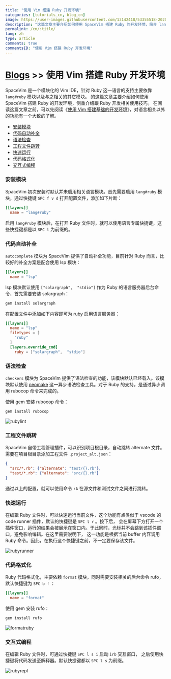 ```yaml
---
title: "使用 Vim 搭建 Ruby 开发环境"
categories: [tutorials_cn, blog_cn]
image: https://user-images.githubusercontent.com/13142418/53355518-20202080-3964-11e9-92f3-476060f2761e.png
description: "这篇文章主要介绍如何使用 SpaceVim 搭建 Ruby 的开发环境，简介 lang#ruby 模块所支持的功能特性以及使用技巧"
permalink: /cn/:title/
lang: zh
type: article
comments: true
commentsID: "使用 Vim 搭建 Ruby 开发环境"
---
```


# [Blogs](../blog/) >> 使用 Vim 搭建 Ruby 开发环境

SpaceVim 是一个模块化的 Vim IDE，针对 Ruby 这一语言的支持主要依靠 `lang#ruby` 模块以及与之相关的其它模块。
的这篇文章主要介绍如何使用 SpaceVim 搭建 Ruby 的开发环境，侧重介绍跟 Ruby 开发相关使用技巧。
在阅读这篇文章之前，可以先阅读《[使用 Vim 搭建基础的开发环境](../use-vim-as-ide/)》，对语言相关以外的功能有一个大致的了解。

<!-- vim-markdown-toc GFM -->

- [安装模块](#安装模块)
- [代码自动补全](#代码自动补全)
- [语法检查](#语法检查)
- [工程文件跳转](#工程文件跳转)
- [快速运行](#快速运行)
- [代码格式化](#代码格式化)
- [交互式编程](#交互式编程)

<!-- vim-markdown-toc -->

### 安装模块

SpaceVim 初次安装时默认并未启用相关语言模块。首先需要启用
`lang#ruby` 模块，通过快捷键 `SPC f v d` 打开配置文件，添加如下片断：

```toml
[[layers]]
  name = "lang#ruby"
```

启用 `lang#ruby` 模块后，在打开 Ruby 文件时，就可以使用语言专属快捷键，这些快捷键都是以 `SPC l` 为前缀的。

### 代码自动补全

`autocomplete` 模块为 SpaceVim 提供了自动补全功能，目前针对 Ruby 而言，比较好的补全方案是配合使用 lsp 模块：

```toml
[[layers]]
  name = "lsp"
```

lsp 模块默认使用 `["solargraph",  "stdio"]` 作为 Ruby 的语言服务器后台命令，首先需要安装 solargraph：

```sh
gem install solargraph
```

在配置文件中添加如下内容即可为 ruby 启用语言服务器：

```toml
[[layers]]
  name = "lsp"
  filetypes = [
    "ruby"
  ]
  [layers.override_cmd]
    ruby = ["solargraph",  "stdio"]
```

### 语法检查

`checkers` 模块为 SpaceVim 提供了语法检查的功能，该模块默认已经载入。该模块默认使用 [neomake](https://github.com/neomake/neomake)
这一异步语法检查工具。对于 Ruby 的支持，是通过异步调用 rubocop 命令来完成的。

使用 gem 安装 rubocop 命令：

```sh
gem install rubocop
```

![rubylint](https://user-images.githubusercontent.com/13142418/53347011-32459300-3953-11e9-9ca2-3e07f832db5a.png)

### 工程文件跳转

SpaceVim 自带工程管理插件，可以识别项目根目录，自动跳转 alternate 文件。需要在项目根目录添加工程文件 `.project_alt.json`：

```json
{
  "src/*.rb": {"alternate": "test/{}.rb"},
  "test/*.rb": {"alternate": "src/{}.rb"}
}
```

通过以上的配置，就可以使用命令 `:A` 在源文件和测试文件之间进行跳转。

### 快速运行

在编辑 Ruby 文件时，可以快速运行当前文件，这个功能有点类似于 vscode 的 code runner 插件，默认的快捷键是 `SPC l r` 。按下后，
会在屏幕下方打开一个插件窗口，运行的结果会被展示在窗口内。于此同时，光标并不会跳到该插件窗口，避免影响编辑。在这里需要说明下，
这一功能是根据当前 buffer 内容调用 Ruby 命令。因此，在执行这个快捷键之前，不一定要保存该文件。

![rubyrunner](https://user-images.githubusercontent.com/13142418/53300165-6b600380-387e-11e9-852f-f8766300ece1.gif)

### 代码格式化

Ruby 代码格式化，主要依赖 `format` 模块，同时需要安装相关的后台命令 rufo，默认快捷键为 `SPC b f` ：

```toml
[[layers]]
  name = "format"
```

使用 gem 安装 rufo：

```sh
gem install rufo
```

![formatruby](https://user-images.githubusercontent.com/13142418/53301042-3c02c400-3889-11e9-9918-430ad6a7f08f.gif)

### 交互式编程

在编辑 Ruby 文件时，可通过快捷键 `SPC l s i` 启动 `irb` 交互窗口，
之后使用快捷键将代码发送至解释器。默认快捷键都以 `SPC l s` 为前缀。

![rubyrepl](https://user-images.githubusercontent.com/13142418/53347455-1098db80-3954-11e9-87c3-13a027ec88f6.gif)


